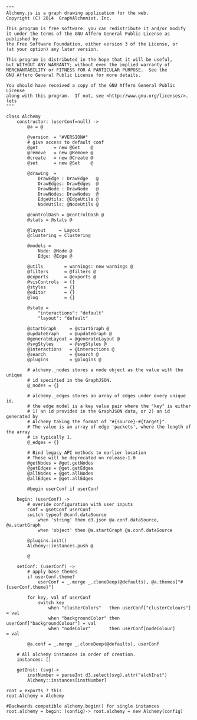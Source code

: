 <!-- For the next release
---
position: 8
title: Anotated Source
---
-->

    """
    Alchemy.js is a graph drawing application for the web.
    Copyright (C) 2014  GraphAlchemist, Inc.

    This program is free software: you can redistribute it and/or modify
    it under the terms of the GNU Affero General Public License as published by
    the Free Software Foundation, either version 3 of the License, or
    (at your option) any later version.

    This program is distributed in the hope that it will be useful,
    but WITHOUT ANY WARRANTY; without even the implied warranty of
    MERCHANTABILITY or FITNESS FOR A PARTICULAR PURPOSE.  See the
    GNU Affero General Public License for more details.

    You should have received a copy of the GNU Affero General Public License
    along with this program.  If not, see <http://www.gnu.org/licenses/>.
    lets
    """

    class Alchemy
        constructor: (userConf=null) ->
            @a = @

            @version  = "#VERSION#"
            # give access to default conf
            @get      = new @Get    @
            @remove   = new @Remove @
            @create   = new @Create @
            @set      = new @Set    @

            @drawing  =
                DrawEdge : DrawEdge   @
                DrawEdges: DrawEdges  @
                DrawNode : DrawNode   @
                DrawNodes: DrawNodes  @
                EdgeUtils: @EdgeUtils @
                NodeUtils: @NodeUtils @
            
            @controlDash = @controlDash @
            @stats = @stats @

            @layout     = Layout
            @clustering = Clustering

            @models =
                Node: @Node @
                Edge: @Edge @

            @utils        = warnings: new warnings @
            @filters      = @filters @
            @exports      = @exports @
            @visControls  = {}
            @styles       = {}
            @editor       = {}
            @log          = {}

            @state =
                "interactions": "default"
                "layout": "default"

            @startGraph     = @startGraph @
            @updateGraph    = @updateGraph @
            @generateLayout = @generateLayout @
            @svgStyles      = @svgStyles @
            @interactions   = @interactions @
            @search         = @search @
            @plugins        = @plugins @

	        # alchemy._nodes stores a node object as the value with the unique
            # id specified in the GraphJSON.
            @_nodes = {}

            # alchemy._edges stores an array of edges under every unique id.
            # the edge model is a key value pair where the "key" is either
            # 1) an id provided in the GraphJSON data, or 2) an id generated by
            # Alchemy taking the format of "#{source}-#{target}".
            # The value is an array of edge 'packets', where the length of the array
            # is typically 1.
            @_edges = {}

            # Bind legacy API methods to earlier location
            # These will be deprecated on release-1.0
            @getNodes = @get.getNodes
            @getEdges = @get.getEdges
            @allNodes = @get.allNodes
            @allEdges = @get.allEdges

            @begin userConf if userConf

        begin: (userConf) ->
            # overide configuration with user inputs
            conf = @setConf userConf
            switch typeof @conf.dataSource
                when 'string' then d3.json @a.conf.dataSource, @a.startGraph
                when 'object' then @a.startGraph @a.conf.dataSource
            
            @plugins.init()
            Alchemy::instances.push @

            @

        setConf: (userConf) ->
            # apply base themes
            if userConf.theme?
                userConf = _.merge _.cloneDeep(@defaults), @a.themes["#{userConf.theme}"]

            for key, val of userConf
                switch key
                    when "clusterColors"   then userConf["clusterColours"]   = val
                    when "backgroundColor" then userConf["backgroundColour"] = val
                    when "nodeColor"       then userConf[nodeColour]         = val

            @a.conf = _.merge _.cloneDeep(@defaults), userConf

        # All alchemy instances in order of creation.
        instances: []

        getInst: (svg)->
            instNumber = parseInt d3.select(svg).attr("alchInst")
            Alchemy::instances[instNumber]

    root = exports ? this
    root.Alchemy = Alchemy

    #Backwards compatible alchemy.begin() for single instances
    root.alchemy = begin: (config)-> root.alchemy = new Alchemy(config)

